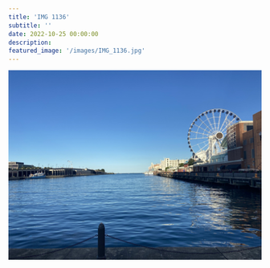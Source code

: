 ```yaml
---
title: 'IMG 1136'
subtitle: ''
date: 2022-10-25 00:00:00
description: 
featured_image: '/images/IMG_1136.jpg'
---
```


![](/images/IMG_1136.jpg)
